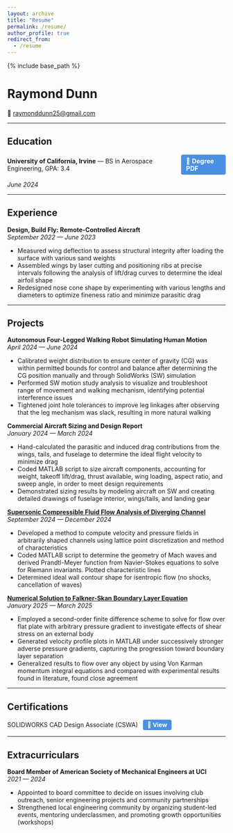 ```yaml
---
layout: archive
title: "Resume"
permalink: /resume/
author_profile: true
redirect_from:
  - /resume
---
```


{% include base_path %}

# Raymond Dunn

📧 [raymonddunn25@gmail.com](mailto:raymonddunn25@gmail.com)

---

## Education

<div style="display: flex; align-items: center; justify-content: space-between;">
  <span>
    <strong>University of California, Irvine</strong> — BS in Aerospace Engineering, GPA: 3.4
  </span>
  <a href="/files/AerospaceBS.pdf" style="
    padding: 6px 12px;
    background: var(--mm-color-accent, #4a90e2);
    color: white;
    text-decoration: none;
    border-radius: 4px;
    font-size: 0.9rem;
  ">
    📄 <strong>Degree PDF</strong>
  </a>
</div>

*June 2024*

---

## Experience

**Design, Build Fly: Remote-Controlled Aircraft**  
*September 2022 — June 2023*
- Measured wing deflection to assess structural integrity after loading the surface with various sand weights  
- Assembled wings by laser cutting and positioning ribs at precise intervals following the analysis of lift/drag curves to determine the ideal airfoil shape  
- Redesigned nose cone shape by experimenting with various lengths and diameters to optimize fineness ratio and minimize parasitic drag  

---

## Projects

**Autonomous Four-Legged Walking Robot Simulating Human Motion**  
*April 2024 — June 2024*
- Calibrated weight distribution to ensure center of gravity (CG) was within permitted bounds for control and balance after determining the CG position manually and through SolidWorks (SW) simulation  
- Performed SW motion study analysis to visualize and troubleshoot range of movement and walking mechanism, identifying potential interference issues  
- Tightened joint hole tolerances to improve leg linkages after observing that the leg mechanism was slack, resulting in more natural walking  

**Commercial Aircraft Sizing and Design Report**  
*January 2024 — March 2024*
- Hand-calculated the parasitic and induced drag contributions from the wings, tails, and fuselage to determine the ideal flight velocity to minimize drag  
- Coded MATLAB script to size aircraft components, accounting for weight, takeoff lift/drag, thrust available, wing loading, aspect ratio, and sweep angle, in order to meet design requirements  
- Demonstrated sizing results by modeling aircraft on SW and creating detailed drawings of fuselage interior, wings/tails, and landing gear  

**[Supersonic Compressible Fluid Flow Analysis of Diverging Channel](/portfolio/methodofcharacteristics)**  
*September 2024 — December 2024*
- Developed a method to compute velocity and pressure fields in arbitrarily shaped channels using lattice point discretization and method of characteristics  
- Coded MATLAB script to determine the geometry of Mach waves and derived Prandtl-Meyer function from Navier-Stokes equations to solve for Riemann invariants. Plotted characteristic lines  
- Determined ideal wall contour shape for isentropic flow (no shocks, cancellation of waves)  


**[Numerical Solution to Falkner-Skan Boundary Layer Equation](/portfolio/numericalmethodsBLeqn/)**  
*January 2025 — March 2025*
- Employed a second-order finite difference scheme to solve for flow over flat plate with arbitrary pressure gradient to investigate effects of shear stress on an external body  
- Generated velocity profile plots in MATLAB under successively stronger adverse pressure gradients, capturing the progression toward boundary layer separation  
- Generalized results to flow over any object by using Von Karman momentum integral equations and compared with experimental results found in literature, found close agreement  

---

## Certifications

<span>
  SOLIDWORKS CAD Design Associate (CSWA)
</span>
<a href="/files/CSWA_Certification.pdf" style="
  display: inline-block;
  margin-left: 8px;
  padding: 4px 10px;
  background: var(--mm-color-accent, #4a90e2);
  color: white;
  font-weight: bold;
  text-decoration: none;
  border-radius: 4px;
  font-size: 0.85rem;
">
  📄 View
</a>

---

## Extracurriculars

**Board Member of American Society of Mechanical Engineers at UCI**  
*2021 — 2024*
- Appointed to board committee to decide on issues involving club outreach, senior engineering projects and community partnerships  
- Strengthened local engineering community by organizing student-led events, mentoring underclassmen, and promoting growth opportunities (workshops)  
